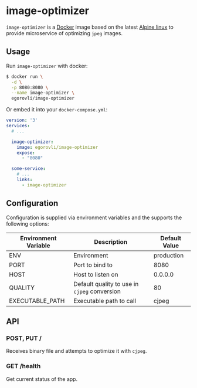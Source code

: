 # image-optimizer

`image-optimizer` is a [Docker](https://www.docker.com) image based on the latest [Alpine linux](https://alpinelinux.org) to provide microservice of optimizing `jpeg` images.

## Usage

Run `image-optimizer` with docker:

```bash
$ docker run \
  -d \
  -p 8080:8080 \
  --name image-optimizer \
  egorovli/image-optimizer
```

Or embed it into your `docker-compose.yml`:

```yaml
version: '3'
services:
  # ...

  image-optimizer:
    image: egorovli/image-optimizer
    expose:
      - "8080"

  some-service:
    # ...
    links:
      - image-optimizer
```

## Configuration

Configuration is supplied via environment variables and the supports the following options:

| Environment Variable | Description                                  | Default Value |
| -------------------- | -------------------------------------------- | ------------- |
| ENV                  | Environment                                  | production    |
| PORT                 | Port to bind to                              | 8080          |
| HOST                 | Host to listen on                            | 0.0.0.0       |
| QUALITY              | Default quality to use in `cjpeg` conversion | 80            |
| EXECUTABLE_PATH      | Executable path to call                      | cjpeg         |

## API

### POST, PUT /

Receives binary file and attempts to optimize it with `cjpeg`.

### GET /health

Get current status of the app.